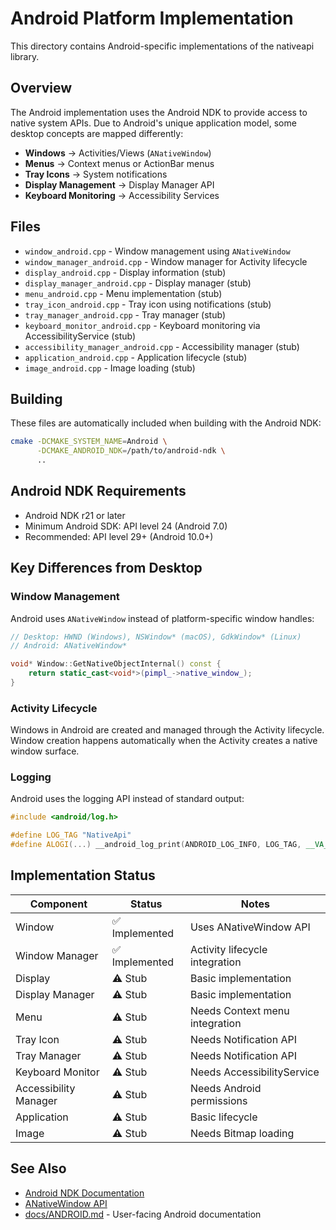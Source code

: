# Android Platform Implementation

This directory contains Android-specific implementations of the nativeapi library.

## Overview

The Android implementation uses the Android NDK to provide access to native system APIs. Due to Android's unique application model, some desktop concepts are mapped differently:

- **Windows** → Activities/Views (`ANativeWindow`)
- **Menus** → Context menus or ActionBar menus
- **Tray Icons** → System notifications
- **Display Management** → Display Manager API
- **Keyboard Monitoring** → Accessibility Services

## Files

- `window_android.cpp` - Window management using `ANativeWindow`
- `window_manager_android.cpp` - Window manager for Activity lifecycle
- `display_android.cpp` - Display information (stub)
- `display_manager_android.cpp` - Display manager (stub)
- `menu_android.cpp` - Menu implementation (stub)
- `tray_icon_android.cpp` - Tray icon using notifications (stub)
- `tray_manager_android.cpp` - Tray manager (stub)
- `keyboard_monitor_android.cpp` - Keyboard monitoring via AccessibilityService (stub)
- `accessibility_manager_android.cpp` - Accessibility manager (stub)
- `application_android.cpp` - Application lifecycle (stub)
- `image_android.cpp` - Image loading (stub)

## Building

These files are automatically included when building with the Android NDK:

```bash
cmake -DCMAKE_SYSTEM_NAME=Android \
      -DCMAKE_ANDROID_NDK=/path/to/android-ndk \
      ..
```

## Android NDK Requirements

- Android NDK r21 or later
- Minimum Android SDK: API level 24 (Android 7.0)
- Recommended: API level 29+ (Android 10.0+)

## Key Differences from Desktop

### Window Management

Android uses `ANativeWindow` instead of platform-specific window handles:

```cpp
// Desktop: HWND (Windows), NSWindow* (macOS), GdkWindow* (Linux)
// Android: ANativeWindow*

void* Window::GetNativeObjectInternal() const {
    return static_cast<void*>(pimpl_->native_window_);
}
```

### Activity Lifecycle

Windows in Android are created and managed through the Activity lifecycle. Window creation happens automatically when the Activity creates a native window surface.

### Logging

Android uses the logging API instead of standard output:

```cpp
#include <android/log.h>

#define LOG_TAG "NativeApi"
#define ALOGI(...) __android_log_print(ANDROID_LOG_INFO, LOG_TAG, __VA_ARGS__)
```

## Implementation Status

| Component | Status | Notes |
|-----------|--------|-------|
| Window | ✅ Implemented | Uses ANativeWindow API |
| Window Manager | ✅ Implemented | Activity lifecycle integration |
| Display | ⚠️ Stub | Basic implementation |
| Display Manager | ⚠️ Stub | Basic implementation |
| Menu | ⚠️ Stub | Needs Context menu integration |
| Tray Icon | ⚠️ Stub | Needs Notification API |
| Tray Manager | ⚠️ Stub | Needs Notification API |
| Keyboard Monitor | ⚠️ Stub | Needs AccessibilityService |
| Accessibility Manager | ⚠️ Stub | Needs Android permissions |
| Application | ⚠️ Stub | Basic lifecycle |
| Image | ⚠️ Stub | Needs Bitmap loading |

## See Also

- [Android NDK Documentation](https://developer.android.com/ndk)
- [ANativeWindow API](https://developer.android.com/ndk/reference/group/native-activity#anativewindow)
- [docs/ANDROID.md](../../../docs/ANDROID.md) - User-facing Android documentation

